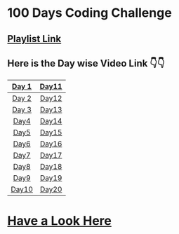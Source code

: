 # 100 Days Coding Challenge

## [Playlist Link](https://www.youtube.com/playlist?list=PLYU6S1LdLhQhhc3HFWhDEkjy1HFTmglMk)

## Here is the Day wise Video Link 👇👇

| [Day 1](https://youtu.be/WnazOVVK7dI) | [Day11](https://youtu.be/RgB7UJUjnWs) |
|:-----------------------------------------:|:-------------:|
| [Day 2](https://youtu.be/Q5BOar-Jor4)  | [Day12](https://youtu.be/sLlWOO1oRGU) |   
| [Day 3](https://youtu.be/-J60Zc8gV5A)  | [Day13](https://youtu.be/Gcvx-Q2c2YY) |
| [Day4](https://youtu.be/Sg0z5J5VafU)  | [Day14](https://youtu.be/hd36SrnihOk) |
| [Day5](https://youtu.be/SgIvip2DT74)  | [Day15](https://youtu.be/jf9S7GdgufE) |
| [Day6](https://youtu.be/-yTWUc_wH0c)  | [Day16](https://youtu.be/0t2512NP8Ro) |
| [Day7](https://youtu.be/2XTHZt8NdKI)  | [Day17](https://youtu.be/2HdnpRq05CQ) |
| [Day8](https://youtu.be/AO3DP3s706g)  | [Day18](https://youtu.be/bdnXwJyV8BQ) |
| [Day9](https://youtu.be/FkHW8x9_gdE)  | [Day19](https://youtu.be/oc2EhSx8zP0) |
| [Day10](https://youtu.be/Vn-uYaf2Fh0) | [Day20](https://youtu.be/X9eTZ6wEDdU ) |
 

# [Have a Look Here](https://www.youtube.com/c/SimplifiedLearner)
